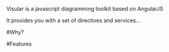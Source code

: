 Visular is a javascript diagramming toolkit based on AngularJS

It provides you with a set of directives and services...

#Why?

#Features